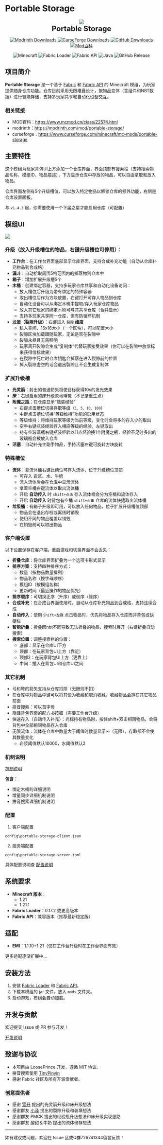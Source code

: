 # Portable Storage

<p align="center">
  <img src="docs/img/icon.png" />
  <br>
  <span style="font-size: 24px; font-weight: bold;">Portable Storage</span>
</p>

<div align="center">

[![Modrinth Downloads](https://img.shields.io/modrinth/dt/fgNKEUno?label=Modrinth&color=00AF5C&logo=modrinth)](https://modrinth.com/mod/portable-storage/)
[![CurseForge Downloads](https://img.shields.io/curseforge/dt/1365553?label=CurseForge&color=orange&logo=curseforge)](https://www.curseforge.com/minecraft/mc-mods/portable-storage/)
[![GitHub Downloads](https://img.shields.io/github/downloads/LoosePrince/portable-storage/total?label=GitHub&color=blue&logo=github)](https://github.com/LoosePrince/portable-storage/releases)
[![Mod百科](https://img.shields.io/badge/Mod百科-查看-blue?logo=bookstack&style=flat)](https://www.mcmod.cn/class/22574.html)

</div>

<div align="center">

![Minecraft](https://img.shields.io/badge/Minecraft-1.21-00AA00?logo=minecraft)
![Fabric Loader](https://img.shields.io/badge/Fabric-Loader-7a7a7a?logo=fabric)
![Fabric API](https://img.shields.io/badge/Fabric-API-7a7a7a?logo=fabric)
![Java](https://img.shields.io/badge/Java-21-7a7a7a?logo=java)
![GitHub Release](https://img.shields.io/github/v/release/LoosePrince/portable-storage?label=Latest%20Release&logo=github)

</div>

## 项目简介

**Portable Storage** 是一个基于 [Fabric](https://fabricmc.net/) 和 [Fabric API](https://www.curseforge.com/minecraft/mc-mods/fabric-api) 的 Minecraft 模组，为玩家提供随身仓库功能。仓库目前采用无限堆叠设计，按物品变体（含组件和NBT数据）进行智能存储，支持多玩家共享和自动化设备交互。

### 相关链接

- MOD百科：https://www.mcmod.cn/class/22574.html
- modrinth：https://modrinth.com/mod/portable-storage/
- curseforge：https://www.curseforge.com/minecraft/mc-mods/portable-storage

## 主要特性

这个模组为玩家背包UI上方添加一个仓库界面，界面顶部有搜索栏（支持搜索物品名称、模组ID、物品描述），下方显示仓库中存放的物品，可以自由拿取和放入物品。

仓库界面左侧有5个升级槽位，可以放入特定物品以解锁仓库的额外功能，右侧是仓库设置面板。

与 `v1.4.3` 起，你需要使用一个下届之星才能启用仓库（可配置）

## 模组UI

![](docs/img/02-v1.3.8.png)


### 升级（放入升级槽位的物品，右键升级槽位可停用）：

- **工作台**：在工作台界面底部显示仓库界面，支持合成补充功能（自动从仓库补充物品到合成格）
- **漏斗**：自动拾取周围5格范围内的掉落物到仓库中
- **箱子**：增加扩展升级槽5个
- **木桶**：创建绑定容器，支持多玩家仓库共享和自动化设备访问：
  - 放入槽位后升级为带有绑定的特殊容器
  - 取出槽位后作为方块放置，右键打开可存入物品到仓库
  - 自动化设备可以从绑定木桶中提取/存入玩家仓库物品
  - 放入其它玩家的绑定木桶可与其共享仓库（合并显示）
  - 支持多玩家共享同一仓库，但有防循环机制
- **龙蛋（裂隙升级）**：右键进入 `裂隙` **维度**
  - 私人空间，16x16大小（一个区块），可以配置大小
  - 裂隙区块加载跟随玩家，无论是否在裂隙中
  - 裂隙永昼且无需照明
  - 玩家离开裂隙会生成“复制体”代替玩家接受效果（你可以在裂隙中放信标来获得信标效果）
  - 在裂隙中死亡时仓库钥匙会掉落在进入裂隙前的位置
  - 掉入裂隙虚空的话会退出裂隙且不会生成复制体

### 扩展升级槽

- **光灵箭**：射出的普通箭矢将使目标获得10s的发光效果
- **床**：右键启用的床升级原地睡觉（不记录重生点）
- **附魔之瓶**：在仓库显示“瓶装经验”
  - 右键点击槽位切换存取等级（`1、5、10、100`）
  - 中键点击槽位切换“等级维持”功能的启用状态
  - 等级维持：将维持玩家等级为当前等级，变化时会将多的存入少的取出
  - 空手右键瓶装经验存入相应等级的经验，左键取出
  - 持有空玻璃瓶右键瓶装经验以11点经验换1个附魔之瓶，经验不足时多出的玻璃瓶会被放入仓库
- **活塞**：自动补充主副手物品，手持活塞左键可旋转方块旋转

### 特殊槽位

- **流体**：拿流体桶右键此槽位可存入流体，位于升级槽位顶部
  - 可存入 岩浆、水、牛奶
  - 流入流体后会在仓库中显示流体
  - 拿着空桶右键流体以取出流体桶
  - 开启 **自动传入** 时 `shift+点击` 存入流体桶会分为空桶和流体存入
  - 开启 **自动传入** 时背包有空桶 `shift+点击` 仓库的流体快捷取出流体桶
- **垃圾桶**：有箱子升级即可用，可以放入任何物品，位于扩展升级槽位顶部
  - 物品会在退出存档或离线时销毁
  - 使用不同的物品覆盖以销毁
  - 在销毁前可以取出物品

### 客户端设置

以下设置保存在客户端，重启游戏和切换界面不会丢失：

- **折叠仓库**：将仓库界面折叠为一个选项卡形式显示
- **排序方案**：支持四种排序方式：
  - 数量（按物品数量排列）
  - 物品名称（按字母顺序）
  - 模组ID（按模组名称）
  - 更新时间（最近操作的物品优先）
- **排序顺序**：可切换正序（升序）或倒序（降序）
- **合成补充**：在合成台界面使用时，自动从仓库补充物品到合成格，支持连续合成
- **自动传入**：使用 `Shift+左键` 点击物品时，优先将物品存入仓库而非背包或快捷栏
- **智能折叠**：折叠因nbt不同导致无法折叠的物品，搜索时展开（右键折叠自动搜索）
- **搜索位置**：调整搜索栏的位置：
  - 底部：显示在仓库UI下方
  - 顶部：在玩家背包UI上方（靠近）
  - 顶部2：在玩家背包UI上方（更靠上）
  - 中间：插入在背包UI和仓库UI之间

### 其它机制

- 弓和弩的箭矢支持从仓库扣除（无限则不扣）
- 在仓库中对物品中键可以将其设为收藏和取消收藏，收藏物品会排在其它物品前面
- 拼音搜索：可以首字母
- 隐藏背包界面的配方书按钮（需要工作台升级）
- 快速存入（自动传入补充）：光标持有物品时，按住shift+双击相同物品，会将背包中全部相同物品存入仓库
- 无限流体：流体在仓库中数量大于阈值时数量显示∞（无限），存取都不会使其数量变化
  - 岩浆阈值默认10000，水阈值默认2

### 机制说明

[机制说明](docs/机制说明.md)

**包含：**

- 绑定木桶的详细说明
- 增量同步详细机制说明
- 拼音搜索详细机制说明

### 配置

1. 客户端配置

`config\portable-storage-client.json`

2. 服务端配置

`config\portable-storage-server.toml`

具体配置说明查 [配置说明](docs/配置.md)

## 系统要求

- **Minecraft 版本**：
  - 1.21
  - 1.21.1
- **Fabric Loader**：0.17.2 或更高版本
- **Fabric API**：兼容版本（推荐最新稳定版）

## 适配

- **EMI**：1.1.10+1.21（仅在工作台升级时在工作台界面有效）

更多适配逐渐扩展中...

## 安装方法

1. 安装 [Fabric Loader](https://fabricmc.net/use/) 和 [Fabric API](https://www.curseforge.com/minecraft/mc-mods/fabric-api)。
2. 下载本模组的 jar 文件，放入 `mods` 文件夹。
3. 启动游戏，模组会自动加载。

## 开发与贡献

欢迎提交 Issue 或 PR 参与开发！

[开发说明](docs/开发说明.md)

## 致谢与协议

- 本项目由 LoosePrince 开发，遵循 MIT 协议。
- 拼音搜索使用 [TinyPinyin](https://github.com/promeG/TinyPinyin)
- 感谢 Fabric 社区及所有开源贡献者。

### 创意提供者

- 感谢 [雪开](https://github.com/XueK66) 提出的光灵箭升级和床升级想法
- 感谢群友 [小泽](https://github.com/Dreamwxz) 提出的裂隙升级和装填想法
- 感谢群友 PMCK 提出的经验瓶升级想法和床升级实现思路
- 感谢群友 酸甜＆牛奶 提出的流体储存想法

---

如有建议或问题，欢迎在 Issue 区或Q群726741344留言反馈！
